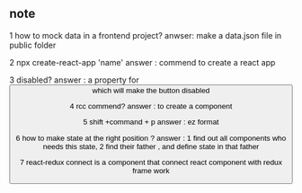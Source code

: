 ## note 
1 how to mock data in a frontend project? 
anwser: make a data.json file in public folder

2 npx create-react-app 'name'
answer : commend to create  a react app

3 disabled? 
answer : a property for <button> which will make the button disabled

4 rcc commend?
answer : to create a component 

5 shift  +command + p 
answer : ez format 

6 how to make state at the right position ? 
answer : 1 find out all components who needs this state, 2 find their father , and 
define state in that father

7 react-redux connect is a component that connect react component with redux frame work






